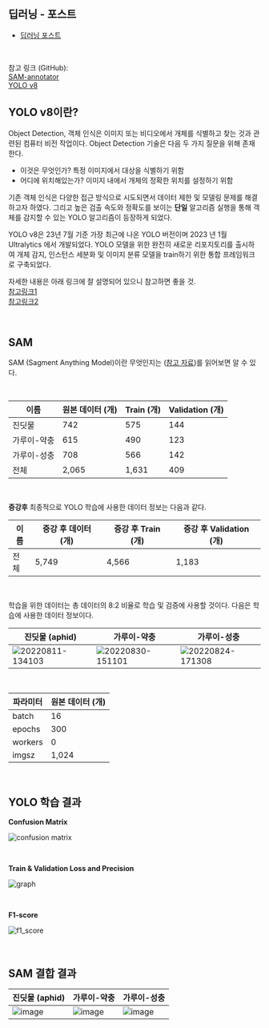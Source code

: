 ## 딥러닝 - 포스트
* [딥러닝 포스트](https://ethanseok.github.io/tags/#%EB%AA%A8%EB%8D%B8%EB%A7%81)

<br>

참고 링크 (GitHub):  
[SAM-annotator](https://github.com/haochenheheda/segment-anything-annotator)  
[YOLO v8](https://github.com/ultralytics/ultralytics)


## YOLO v8이란?

Object Detection, 객체 인식은 이미지 또는 비디오에서 개체를 식별하고 찾는 것과 관련된 컴퓨터 비전 작업이다.
Object Detection 기술은 다음 두 가지 질문을 위해 존재한다.


* 이것은 무엇인가? 특정 이미지에서 대상을 식별하기 위함  
* 어디에 위치해있는가? 이미지 내에서 개체의 정확한 위치를 설정하기 위함


기존 객체 인식은 다양한 접근 방식으로 시도되면서 데이터 제한 및 모델링 문제를 해결하고자 하였다. 그리고 높은 검출 속도와 정확도를 보이는 **단일** 알고리즘 실행을 통해 객체를 감지할 수 있는 YOLO 알고리즘이 등장하게 되었다.

YOLO v8은 23년 7월 기준 가장 최근에 나온 YOLO 버전이며 2023 년 1월 Ultralytics 에서 개발되었다. 
YOLO 모델을 위한 완전히 새로운 리포지토리를 출시하여 개체 감지, 인스턴스 세분화 및 이미지 분류 모델을 train하기 위한 통합 프레임워크로 구축되었다.


자세한 내용은 아래 링크에 잘 설명되어 있으니 참고하면 좋을 것.  
[참고링크1](https://www.thedatahunt.com/trend-insight/guide-for-yolo-object-detection)  
[참고링크2](https://velog.io/@qtly_u/n4ptcz54#span-style--color-cornflowerblue-yolo)

<br>

## SAM

SAM (Sagment Anything Model)이란 무엇인지는 ([참고 자료](https://ethanseok.github.io/2023-04-30/sam-post))를 읽어보면 알 수 있다.

<br>

이름| 원본 데이터 (개) | Train (개) | Validation (개) |
---|------------|-----------|----------------|
진딧물| 742        | 575       | 144            |
가루이-약충| 615        | 490       | 123            |
가루이-성충| 708        | 566       | 142            |
전체| 2,065      | 1,631     | 409       |

<br>

**증강후** 최종적으로 YOLO 학습에 사용한 데이터 정보는 다음과 같다.

이름| 증강 후 데이터 (개) | 증강 후 Train (개) | 증강 후 Validation (개) |
---|--------------|----------------|---------------------|
전체| 5,749        | 4,566          | 1,183               |


<br>

학습을 위한 데이터는 총 데이터의 8:2 비율로 학습 및 검증에 사용할 것이다. 다음은 학습에 사용한 데이터 정보이다.

진딧물 (aphid)| 가루이-약충 | 가루이-성충 |
---|--------|-----------|
![20220811-134103](https://github.com/EthanSeok/yolov5_detection/assets/93086581/0d406b6e-b950-4792-9dce-b0282c5b155e)|![20220830-151101](https://github.com/EthanSeok/yolov5_detection/assets/93086581/048f453f-427e-448d-b524-c1edeef8c603)| ![20220824-171308](https://github.com/EthanSeok/yolov5_detection/assets/93086581/21d0c031-395f-4272-b1c7-582935178767)|   

<br>

파라미터| 원본 데이터 (개) |
---|------------|
batch| 16         |
epochs| 300        |
workers| 0          |
imgsz| 1,024      |

<br>

## YOLO 학습 결과

**Confusion Matrix**

![confusion matrix](https://github.com/EthanSeok/yolov5_detection/assets/93086581/55f66baa-134e-49f8-8b55-d91b4a7f0c86)

<br>

**Train & Validation Loss and Precision**

![graph](https://github.com/EthanSeok/yolov5_detection/assets/93086581/2ecf4693-e7a1-4b33-87d0-ba8d2bf7ec55)

<br>

**F1-score**

![f1_score](https://github.com/EthanSeok/yolov5_detection/assets/93086581/1f58b536-5d8e-4e81-b181-f36d03bdf9c6)

<br>

## SAM 결합 결과

진딧물 (aphid)| 가루이-약충                                                                                                         | 가루이-성충                                                                                                         |
---------|----------------------------------------------------------------------------------------------------------------|----------------------------------------------------------------------------------------------------------------|
![image](https://github.com/EthanSeok/YOLO_v8_with_SAM/assets/93086581/142e9c68-4564-4675-a894-cac0d38009f4) | ![image](https://github.com/EthanSeok/YOLO_v8_with_SAM/assets/93086581/fe4c596b-c661-4947-8394-5d7ace8b0250) |![image](https://github.com/EthanSeok/YOLO_v8_with_SAM/assets/93086581/10314207-a2e8-4843-b763-d2d0c2715976)  |
